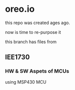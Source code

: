 # oreo.io
this repo was created ages ago.

now is time to re-purpose it

this branch has files from 

## IEE1730 

### HW & SW Aspets of MCUs

using MSP430 MCU
